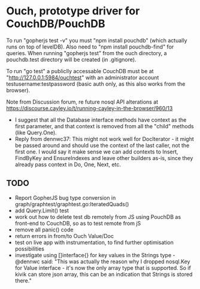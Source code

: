 # Ouch, prototype driver for CouchDB/PouchDB

To run "gopherjs test -v" you must "npm install pouchdb" (which actually runs on top of levelDB). 
Also need to "npm install pouchdb-find" for queries.
When running "gopherjs test" from the ouch directory, a pouchdb.test directory will be created (in .gitignore).

To run "go test" a publiclly accessable CouchDB must be at "http://127.0.0.1:5984/ouchtest" with an administrator account testusername:testpassword (basic auth only, as this also works from the browser).

Note from Discussion forum, re future nosql API alterations at https://discourse.cayley.io/t/running-cayley-in-the-browser/960/13

* I suggest that all the Database interface methods have context as the first parameter, and that context is removed from all the "child" methods (like Query.One).
* Reply from dennwc37: This might not work well for DocIterator - it might be passed around and should use the context of the last caller, not the first one. I would say it make sense we can add contexts to Insert, FindByKey and EnsureIndexes and leave other builders as-is, since they already pass context in Do, One, Next, etc.

## TODO

* Report GopherJS bug type conversion in graph/graphtest/graphtest.go:IteratedQuads()
* add Query.Limit() test
* work out how to delete test db remotely from JS using PouchDB as front-end to CouchDB, so as to test remote from jS
* remove all panic() code
* return errors in from/to Ouch Value/Doc
* test on live app with instrumentation, to find further optimisation possibilities
* investigate using []interface{} for key values in the Strings type - @dennwc said: "This was actually the reason why I dropped nosql.Key for Value interface - it's now the only array type that is supported. So if kivik can store json array, this can be an indication that Strings is stored there."

	